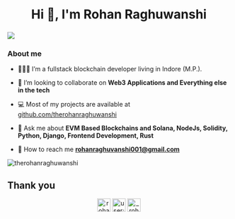<h1 align="center">Hi 👋, I'm Rohan Raghuwanshi</h1>
<h3 align="center"></h3>


![](https://komarev.com/ghpvc/?username=therohanraghuwanshi&color=blue&label=PROFILE+VIEWS)

### About me 

- 👨🏻‍🎓 I’m a fullstack blockchain developer living in Indore (M.P.).

- 🤝 I’m looking to collaborate on **Web3 Applications and Everything else in the tech**

- 💻 Most of my projects are available at [github.com/therohanraghuwanshi](https://github.com/therohanraghuwanshi?tab=repositories)

- 💬 Ask me about **EVM Based Blockchains and Solana, NodeJs, Solidity, Python, Django, Frontend Development, Rust**

- 📩 How to reach me **rohanraghuvanshi001@gmail.com**

<p><img align="center" src="https://github-readme-streak-stats.herokuapp.com/?user=therohanraghuwanshi&" alt="therohanraghuwanshi" /></p>

 ## Thank you

<p align="center">
<a href="https://linkedin.com/in/rohanraghuwanshi" target="blank"><img align="center" src="https://cdn.jsdelivr.net/npm/simple-icons@3.0.1/icons/linkedin.svg" alt="rohanraghuwanshi" height="30" width="30" /></a>
<a href="https://stackoverflow.com/users/9935731" target="blank"><img align="center" src="https://cdn.jsdelivr.net/npm/simple-icons@3.0.1/icons/stackoverflow.svg" alt="user:9935731" height="30" width="30" /></a>
<a href="https://instagram.com/therohanraghuwanshi" target="blank"><img align="center" src="https://cdn.jsdelivr.net/npm/simple-icons@3.0.1/icons/instagram.svg" alt="_rohan_raghuvanshi_" height="30" width="30" /></a>
</p>
